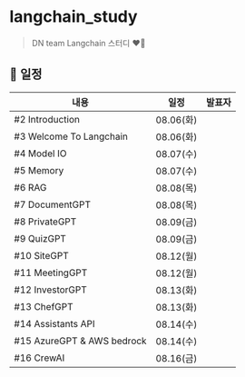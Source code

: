 # langchain_study

> DN team Langchain 스터디 ❤️‍🔥

## 📜 일정

| 내용                       | 일정      | 발표자 |
| -------------------------- | --------- | ------ |
| #2 Introduction            | 08.06(화) |        |
| #3 Welcome To Langchain    | 08.06(화) |        |
| #4 Model IO                | 08.07(수) |        |
| #5 Memory                  | 08.07(수) |        |
| #6 RAG                     | 08.08(목) |        |
| #7 DocumentGPT             | 08.08(목) |        |
| #8 PrivateGPT              | 08.09(금) |        |
| #9 QuizGPT                 | 08.09(금) |        |
| #10 SiteGPT                | 08.12(월) |        |
| #11 MeetingGPT             | 08.12(월) |        |
| #12 InvestorGPT            | 08.13(화) |        |
| #13 ChefGPT                | 08.13(화) |        |
| #14 Assistants API         | 08.14(수) |        |
| #15 AzureGPT & AWS bedrock | 08.14(수) |        |
| #16 CrewAI                 | 08.16(금) |        |
